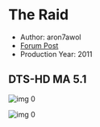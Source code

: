 # The Raid

* Author: aron7awol
* [Forum Post](https://www.avsforum.com/threads/bass-eq-for-filtered-movies.2995212/post-59347208)
* Production Year: 2011

## DTS-HD MA 5.1

![img 0](https://i.imgur.com/28FO1Y0.jpg)

![img 0](https://i.imgur.com/Z8mcKyB.png)

